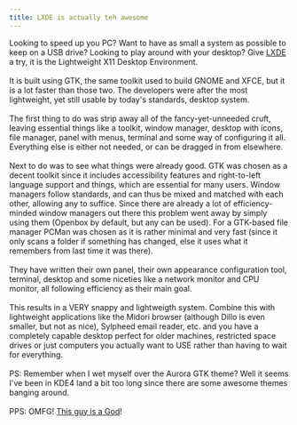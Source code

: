 ```yaml
---
title: LXDE is actually teh awesome
---
```

Looking to speed up you PC? Want to have as small a system as possible to keep on a USB drive? Looking to play around with your desktop? Give <a href="http://lxde.org/">LXDE</a> a try, it is the Lightweight X11 Desktop Environment.<br /><br />It is built using GTK, the same toolkit used to build GNOME and XFCE, but it is a lot faster than those two. The developers were after the most lightweight, yet still usable by today's standards, desktop system.<br /><br />The first thing to do was strip away all of the fancy-yet-unneeded cruft, leaving essential things like a toolkit, window manager, desktop with icons, file manager, panel with menus, terminal and some way of configuring it all. Everything else is either not needed, or can be dragged in from elsewhere.<br /><br />Next to do was to see what things were already good. GTK was chosen as a decent toolkit since it includes accessibility features and right-to-left language support and things, which are essential for many users. Window managers follow standards, and can thus be mixed and matched with each other, allowing any to suffice. Since there are already a lot of efficiency-minded window managers out there this problem went away by simply using them (Openbox by default, but any can be used). For a GTK-based file manager PCMan was chosen as it is rather minimal and very fast (since it only scans a folder if something has changed, else it uses what it remembers from last time it was there).<br /><br />They have written their own panel, their own appearance configuration tool, terminal, desktop and some niceties like a network monitor and CPU monitor, all following efficiency as their main goal.<br /><br />This results in a VERY snappy and lightweigth system. Combine this with lightweight applications like the Midori browser (although Dillo is even smaller, but not as nice), Sylpheed email reader, etc. and you have a completely capable desktop perfect for older machines, restricted space drives or just computers you actually want to USE rather than having to wait for everything.<br /><br />PS: Remember when I wet myself over the Aurora GTK theme? Well it seems I've been in KDE4 land a bit too long since there are some awesome themes banging around.<br /><br />PPS: OMFG! <a href="http://gnome-look.org/usermanager/search.php?username=kimmik&amp;action=contents">This guy is a God</a>!